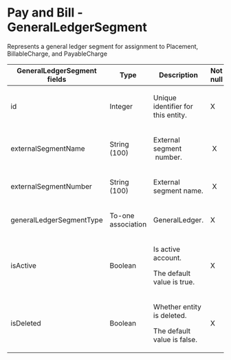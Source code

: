 # Pay and Bill - GeneralLedgerSegment

Represents a general ledger segment for assignment to Placement, BillableCharge, and PayableCharge

<table>
<colgroup>
<col width="20%" />
<col width="20%" />
<col width="20%" />
<col width="20%" />
<col width="20%" />
</colgroup>
<thead>
<tr class="header">
<th>GeneralLedgerSegment fields</th>
<th>Type</th>
<th>Description</th>
<th>Not null</th>
<th>Read-only</th>
</tr>
</thead>
<tbody>
<tr class="odd">
<td><p>id</p></td>
<td><p>Integer</p></td>
<td><p>Unique identifier for this entity.</p></td>
<td><p>X</p></td>
<td><p> </p></td>
</tr>
<tr class="even">
<td>externalSegmentName</td>
<td><span>String (100)</span></td>
<td><p>External <span>segment</span> <span> </span>number.</p></td>
<td> X</td>
<td> </td>
</tr>
<tr class="odd">
<td>externalSegmentNumber</td>
<td><p>String (100)</p></td>
<td><p>External <span>segment </span>name.</p></td>
<td> X</td>
<td> </td>
</tr>
<tr class="even">
<td>generalLedgerSegmentType</td>
<td><p>To-one association</p></td>
<td>GeneralLedger.</td>
<td>X</td>
<td>X</td>
</tr>
<tr class="odd">
<td>isActive</td>
<td><p>Boolean</p></td>
<td><p>Is active account.</p>
<p>The default value is true.</p></td>
<td>X</td>
<td> </td>
</tr>
<tr class="even">
<td>isDeleted</td>
<td><p>Boolean</p></td>
<td><p><span>Whether entity is deleted.</span></p>
<p><span>The default value is false.</span></p></td>
<td><span>X</span></td>
<td>X</td>
</tr>
</tbody>
</table>



